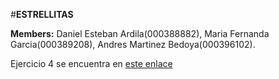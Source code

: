 #**ESTRELLITAS**

**Members:** Daniel Esteban Ardila(000388882), Maria Fernanda Garcia(000389208), Andres Martinez Bedoya(000396102).


Ejercicio 4 se encuentra en [este enlace](https://github.com/Mafe-Garcia/otroRepo)
